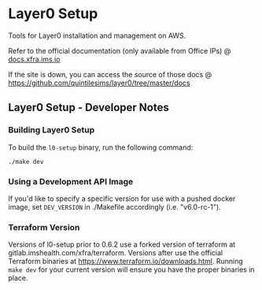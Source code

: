 # Layer0 Setup
Tools for Layer0 installation and management on AWS.

Refer to the official documentation (only available from Office IPs) @ [docs.xfra.ims.io](http://docs.xfra.ims.io)

If the site is down, you can access the source of those docs @ <https://github.com/quintilesims/layer0/tree/master/docs>

## Layer0 Setup - Developer Notes

### Building Layer0 Setup
To build the `l0-setup` binary, run the following command:
```
./make dev
```

### Using a Development API Image
If you'd like to specify a specific version for use with a pushed docker image, set `DEV_VERSION` in ./Makefile accordingly (i.e. "v6.0-rc-1").

### Terraform Version
Versions of l0-setup prior to 0.6.2 use a forked version of terraform at gitlab.imshealth.com/xfra/terraform.
Versions after use the official Terraform binaries at https://www.terraform.io/downloads.html.
Running `make dev` for your current version will ensure you have the proper binaries in place.
